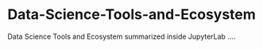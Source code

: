 # Data-Science-Tools-and-Ecosystem
Data Science Tools and Ecosystem  summarized inside JupyterLab ....
